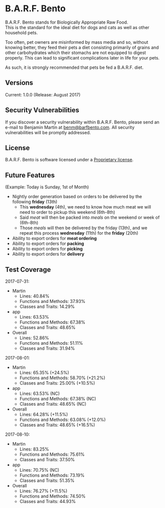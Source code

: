 # B.A.R.F. Bento

B.A.R.F. Bento stands for Biologically Appropriate Raw Food. \
This is the standard for the ideal diet for dogs and cats as well as other household pets. 

Too often, pet owners are misinformed by mass media and so, without knowing better, they feed their pets a 
diet consisting primarily of grains and other carbohydrates which their stomachs are not equipped to 
digest properly. This can lead to significant complications later in life for your pets. 

As such, it is strongly recommended that pets be fed a B.A.R.F. diet. 

## Versions

Current: 1.0.0 (Release: August 2017)

## Security Vulnerabilities

If you discover a security vulnerability within B.A.R.F. Bento, please send an e-mail to Benjamin Martin at 
benm@barfbento.com. All security vulnerabilities will be promptly addressed.

## License

B.A.R.F. Bento is software licensed under a [Proprietary license](https://en.wikipedia.org/wiki/Proprietary_software).

## Future Features

(Example: Today is Sunday, 1st of Month)
* Nightly order generation based on orders to be delivered by the following **friday** (13th)
  * This **wednesday** (4th), we need to know how much meat we will need to order to pickup this weekend (6th-8th)
  * Said *meat* will then be packed into *meals* on the weekend or week of (6th-8th)
  * Those *meals* will then be delivered by the friday (13th), and we repeat this process **wednesday** (11th) for the **friday** (20th)
* Ability to export orders for **meat ordering**
* Ability to export orders for **packing**
* Ability to export orders for **picking**
* Ability to export orders for **delivery**

## Test Coverage

2017-07-31:
- Martin
    - Lines: 40.84%
    - Functions and Methods: 37.93%
    - Classes and Traits: 14.29%
- app
    - Lines: 63.53%
    - Functions and Methods: 67.38%
    - Classes and Traits: 48.65%
- Overall
    - Lines: 52.86%
    - Functions and Methods: 51.11%
    - Classes and Traits: 31.94%

2017-08-01:
- Martin
    - Lines: 65.35% (+24.5%)
    - Functions and Methods: 58.70% (+21.2%)
    - Classes and Traits: 25.00% (+10.5%)
- app
    - Lines: 63.53% (NC)
    - Functions and Methods: 67.38% (NC)
    - Classes and Traits: 48.65% (NC)
- Overall
    - Lines: 64.28% (+11.5%)
    - Functions and Methods: 63.08% (+12.0%)
    - Classes and Traits: 48.65% (+16.5%)

2017-08-10:
- Martin
    - Lines: 83.25%
    - Functions and Methods: 75.61%
    - Classes and Traits: 37.50%
- app
    - Lines: 70.75% (NC)
    - Functions and Methods: 73.19%
    - Classes and Traits: 51.35%
- Overall
    - Lines: 76.27% (+11.5%)
    - Functions and Methods: 74.50% 
    - Classes and Traits: 44.93% 
